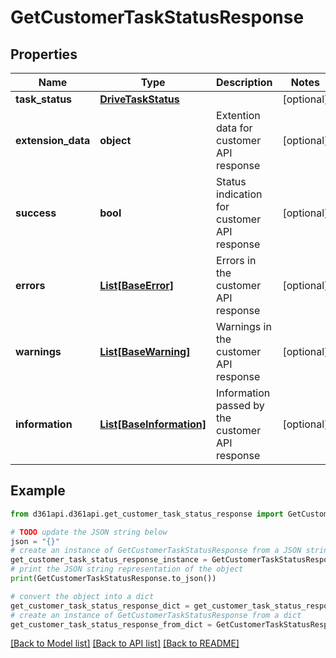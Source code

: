 # GetCustomerTaskStatusResponse


## Properties

Name | Type | Description | Notes
------------ | ------------- | ------------- | -------------
**task_status** | [**DriveTaskStatus**](DriveTaskStatus.md) |  | [optional] 
**extension_data** | **object** | Extention data for customer API response | [optional] 
**success** | **bool** | Status indication for customer API response | [optional] 
**errors** | [**List[BaseError]**](BaseError.md) | Errors in the customer API response | [optional] 
**warnings** | [**List[BaseWarning]**](BaseWarning.md) | Warnings in the customer API response | [optional] 
**information** | [**List[BaseInformation]**](BaseInformation.md) | Information passed by the customer API response | [optional] 

## Example

```python
from d361api.d361api.get_customer_task_status_response import GetCustomerTaskStatusResponse

# TODO update the JSON string below
json = "{}"
# create an instance of GetCustomerTaskStatusResponse from a JSON string
get_customer_task_status_response_instance = GetCustomerTaskStatusResponse.from_json(json)
# print the JSON string representation of the object
print(GetCustomerTaskStatusResponse.to_json())

# convert the object into a dict
get_customer_task_status_response_dict = get_customer_task_status_response_instance.to_dict()
# create an instance of GetCustomerTaskStatusResponse from a dict
get_customer_task_status_response_from_dict = GetCustomerTaskStatusResponse.from_dict(get_customer_task_status_response_dict)
```
[[Back to Model list]](../README.md#documentation-for-models) [[Back to API list]](../README.md#documentation-for-api-endpoints) [[Back to README]](../README.md)


